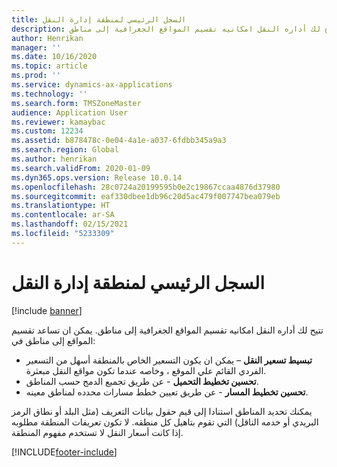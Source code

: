 ```yaml
---
title: السجل الرئيسي لمنطقة إدارة النقل
description: يشرح هذا الموضوع كيف تتيح لك أداره النقل امكانيه تقسيم المواقع الجغرافية إلى مناطق.
author: Henrikan
manager: ''
ms.date: 10/16/2020
ms.topic: article
ms.prod: ''
ms.service: dynamics-ax-applications
ms.technology: ''
ms.search.form: TMSZoneMaster
audience: Application User
ms.reviewer: kamaybac
ms.custom: 12234
ms.assetid: b878478c-0e04-4a1e-a037-6fdbb345a9a3
ms.search.region: Global
ms.author: henrikan
ms.search.validFrom: 2020-01-09
ms.dyn365.ops.version: Release 10.0.14
ms.openlocfilehash: 28c0724a20199595b0e2c19867ccaa4876d37980
ms.sourcegitcommit: eaf330dbee1db96c20d5ac479f007747bea079eb
ms.translationtype: HT
ms.contentlocale: ar-SA
ms.lasthandoff: 02/15/2021
ms.locfileid: "5233309"
---
```

# <a name="transportation-management-zone-master"></a>السجل الرئيسي لمنطقة إدارة النقل

[!include [banner](../includes/banner.md)]

تتيح لك أداره النقل امكانيه تقسيم المواقع الجغرافية إلى مناطق. يمكن ان تساعد تقسيم المواقع إلى مناطق في:

- **تبسيط تسعير النقل** – يمكن ان يكون التسعير الخاص بالمنطقة أسهل من التسعير الفردي القائم علي الموقع ، وخاصه عندما تكون مواقع النقل مبعثرة.
- **تحسين تخطيط التحميل** - عن طريق تجميع الدمج حسب المناطق.
- **تحسين تخطيط المسار** - عن طريق تعيين خطط مسارات محدده لمناطق معينه.

يمكنك تحديد المناطق استنادا إلى قيم حقول بيانات التعريف (مثل البلد أو نطاق الرمز البريدي أو خدمه الناقل) التي تقوم بتاهيل كل منطقه. لا تكون تعريفات المنطقة مطلوبه إذا كانت أسعار النقل لا تستخدم مفهوم المنطقة.


[!INCLUDE[footer-include](../../includes/footer-banner.md)]